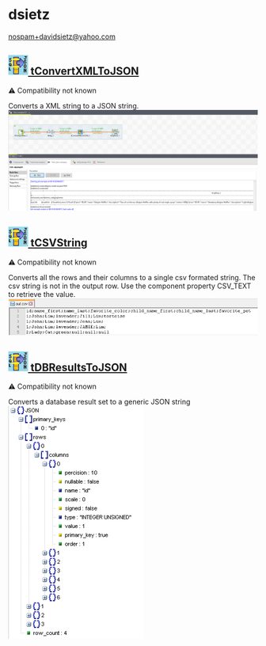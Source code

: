 # dsietz
  <nospam+davidsietz@yahoo.com>

## <a href='./components/tConvertXMLToJSON/readme.md'><img src='./components/tConvertXMLToJSON/logo.jpg' width='40' height='40'> tConvertXMLToJSON</a>
 :warning: Compatibility not known

Converts a XML string to a JSON string.
<img src='./components/tConvertXMLToJSON/sample.jpg'>

## <a href='./components/tCSVString/readme.md'><img src='./components/tCSVString/logo.jpg' width='40' height='40'> tCSVString</a>
 :warning: Compatibility not known

Converts all the rows and their columns to a single csv formated string. The csv string is not in the output row. Use the component property CSV_TEXT to retrieve the value.
<img src='./components/tCSVString/sample.jpg'>

## <a href='./components/tDBResultsToJSON/readme.md'><img src='./components/tDBResultsToJSON/logo.jpg' width='40' height='40'> tDBResultsToJSON</a>
 :warning: Compatibility not known

Converts a database result set to a generic JSON string
<img src='./components/tDBResultsToJSON/sample.jpg'>
